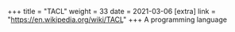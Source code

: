 +++
title = "TACL"
weight = 33
date = 2021-03-06
[extra]
link = "https://en.wikipedia.org/wiki/TACL"
+++
A programming language

